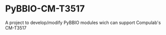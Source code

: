 PyBBIO-CM-T3517
===============

A project to develop/modify PyBBIO modules wich can support Compulab's CM-T3517
